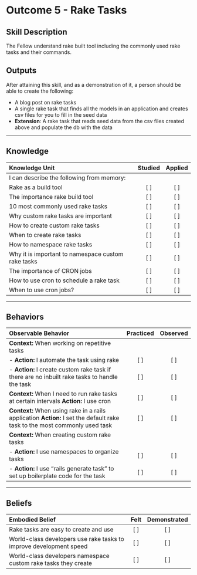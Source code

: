 # Outcome 5 - Rake Tasks

Skill Description
----------
The Fellow understand rake built tool including the commonly used rake tasks and their commands.


Outputs
----------
After attaining this skill, and as a demonstration of it, a person should be able to create the following:
- A blog post on rake tasks
- A single rake task that finds all the models in an application and creates csv files for you to fill in the seed data
- <b>Extension</b>: A rake task that reads seed data from the csv files created above and populate the db with the data


----------
## **Knowledge**


| Knowledge Unit   |      Studied      | Applied |
|:-------------|:------------------:|:--------:|
| I can describe the following from memory: |||
| Rake as a build tool | [ ] | [ ]  |
| The importance rake build tool | [ ] | [ ]  |
| 10 most commonly used rake tasks | [ ] | [ ]  |
| Why custom rake tasks are important | [ ] | [ ]  |
| How to create custom rake tasks | [ ] | [ ]  |
| When to create rake tasks | [ ] | [ ]  |
| How to namespace rake tasks | [ ] | [ ]  |
| Why it is important to namespace custom rake tasks | [ ] | [ ]  |
| The importance of CRON jobs | [ ] | [ ]  |
| How to use cron to schedule a rake task | [ ] | [ ]  |
| When to use cron jobs? | [ ] | [ ]  |


----------


## **Behaviors**


| Observable Behavior   |      Practiced      | Observed |
|:-------------|:------------------:|:--------:|
| **Context:** When working on repetitive tasks | | |
| - **Action:** I automate the task using rake | [ ] | [ ] |
| - **Action:** I create custom rake task if there are no inbuilt rake tasks to handle the task | [ ] | [ ] |
| **Context:** When I need to run rake tasks at certain intervals **Action:** I use cron | [ ] | [ ]  |
| **Context:** When using rake in a rails application **Action:** I set the default rake task to the most commonly used task | [ ] | [ ]  |
| **Context:** When creating custom rake tasks | | |
| - **Action:** I use namespaces to organize tasks | [ ] | [ ] |
| - **Action:** I use “rails generate task” to set up boilerplate code for the task | [ ] | [ ] |


----------


## **Beliefs**


| Embodied Belief   |      Felt      | Demonstrated |
|:-------------|:------------------:|:--------:|
| Rake tasks are easy to create and use | [ ] | [ ]  |
| World-class developers use rake tasks to improve development speed | [ ] | [ ]  |
| World-class developers namespace custom rake tasks they create | [ ] | [ ]  |
